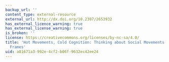```yaml
---
backup_url: ''
content_type: external-resource
external_url: http://dx.doi.org/10.2307/2653932
has_external_licence_warning: true
has_external_license_warning: true
is_broken: ''
license: https://creativecommons.org/licenses/by-nc-sa/4.0/
title: 'Hot Movements, Cold Cognition: Thinking about Social Movements in Gendered
  Frames'
uid: a81671a3-992e-4cf2-b06f-9632ec42ee24
---
```

